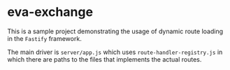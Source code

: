 # eva-exchange

This is a sample project demonstrating the usage of dynamic route loading in the `Fastify` framework.

The main driver is `server/app.js` which uses `route-handler-registry.js` in which there are paths to the files that implements the actual routes.